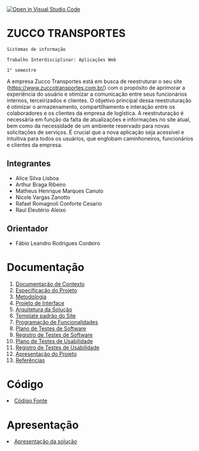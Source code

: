 [![Open in Visual Studio Code](https://classroom.github.com/assets/open-in-vscode-c66648af7eb3fe8bc4f294546bfd86ef473780cde1dea487d3c4ff354943c9ae.svg)](https://classroom.github.com/online_ide?assignment_repo_id=10354594&assignment_repo_type=AssignmentRepo)
# ZUCCO TRANSPORTES

`Sistemas de informação`

`Trabalho Interdisciplinar: Aplicações Web`

`1° semestre`

A empresa Zucco Transportes está em busca de reestruturar o seu site (https://www.zuccotransportes.com.br/) com o propósito de aprimorar a experiência do usuário e otimizar a comunicação entre seus funcionários internos, terceirizados e clientes. O objetivo principal dessa reestruturação é otimizar o armazenamento, compartilhamento e interação entre os colaboradores e os clientes da empresa de logística. A reestruturação é necessária em função da falta de atualizações e informações no site atual, bem como da necessidade de um ambiente reservado para novas solicitações de serviços. É crucial que a nova aplicação seja acessível e intuitiva para todos os usuários, que englobam caminhoneiros, funcionários e clientes da empresa.

## Integrantes

* Alice Silva Lisboa
* Arthur Braga Ribeiro
* Matheus Henrique Marques Canuto
* Nicole Vargas Zanotto
* Rafael Romagnoli Conforte Cesario
* Raul Eleutério Aleixo

## Orientador

* Fábio Leandro Rodrigues Cordeiro


# Documentação

<ol>
<li><a href="docs/01-Documentação de Contexto.md"> Documentação de Contexto</a></li>
<li><a href="docs/02-Especificação do Projeto.md"> Especificação do Projeto</a></li>
<li><a href="docs/03-Metodologia.md"> Metodologia</a></li>
<li><a href="docs/04-Projeto de Interface.md"> Projeto de Interface</a></li>
<li><a href="docs/05-Arquitetura da Solução.md"> Arquitetura da Solução</a></li>
<li><a href="docs/06-Template padrão do Site.md"> Template padrão do Site</a></li>
<li><a href="docs/07-Programação de Funcionalidades.md"> Programação de Funcionalidades</a></li>
<li><a href="docs/08-Plano de Testes de Software.md"> Plano de Testes de Software</a></li>
<li><a href="docs/09-Registro de Testes de Software.md"> Registro de Testes de Software</a></li>
<li><a href="docs/10-Plano de Testes de Usabilidade.md"> Plano de Testes de Usabilidade</a></li>
<li><a href="docs/11-Registro de Testes de Usabilidade.md"> Registro de Testes de Usabilidade</a></li>
<li><a href="docs/12-Apresentação do Projeto.md"> Apresentação do Projeto</a></li>
<li><a href="docs/13-Referências.md"> Referências</a></li>
</ol>

# Código

<li><a href="src/README.md"> Código Fonte</a></li>

# Apresentação

<li><a href="presentation/README.md"> Apresentação da solução</a></li>
